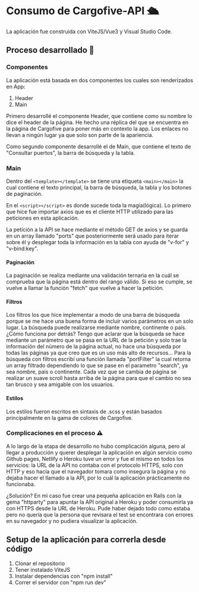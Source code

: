 # Consumo de Cargofive-API 🛳️

La aplicación fue construida con ViteJS/Vue3 y Visual Studio Code.

## Proceso desarrollado 🚀

### Componentes

La aplicación está basada en dos componentes los cuales son renderizados en App:
  1. Header
  2. Main

Primero desarrollé el componente Header, que contiene como su nombre lo dice el header de la página. He hecho una réplica del que se encuentra en la página de Cargofive para poner más en contexto la app.
Los enlaces no llevan a ningún lugar ya que solo son parte de la apariencia.

Como segundo componente desarrollé el de Main, que contiene el texto de "Consultar puertos", la barra de búsqueda y la tabla.

### Main

Dentro del `<template></template>` se tiene una etiqueta `<main></main>` la cual contiene el texto principal, la barra de búsqueda, la tabla y los botones de paginación.

En el `<script></script>` es donde sucede toda la magia(lógica). Lo primero que hice fue importar axios que es el cliente HTTP utilizado para las peticiones en esta aplicación.

La petición a la API se hace mediante el método GET de axios y se guarda en un array llamado "ports" que posteriormente será usado para iterar sobre él y desplegar toda la información en la tabla con ayuda de "v-for" y "v-bind:key".

#### Paginación

La paginación se realiza mediante una validación ternaria en la cuál se comprueba que la página está dentro del rango válido. Si eso se cumple, se vuelve a llamar la función "fetch" que vuelve a hacer la petición.

#### Filtros

Los filtros los que hice implementar a modo de una barra de búsqueda porque se me hace una buena forma de incluir varios parámetros en un solo lugar. La búsqueda puede realizarse mediante nombre, continente o país.
¿Cómo funciona por detrás? Tengo que aclarar que la búsqueda se hace mediante un parámetro que se pasa en la URL de la petición y solo trae la información del número de la página actual, no hace una búsqueda por todas las páginas ya que creo que es un uso más alto de recursos...
Para la búsqueda con filtros escribí una función llamada "portFilter" la cual retorna un array filtrado dependiendo lo que se pase en el parametro "search", ya sea nombre, pais o continente.
Cada vez que se cambia de página se realizar un suave scroll hasta arriba de la página para que el cambio no sea tan brusco y sea amigable con los usuarios.

#### Estilos

Los estilos fueron escritos en sintaxis de .scss y están basados principalmente en la gama de colores de Cargofive.

### Complicaciones en el proceso ⚠️

A lo largo de la etapa de desarrollo no hubo complicación alguna, pero al llegar a producción y querer desplegar la aplicación en algún servicio como Github pages, Netlify o Heroku tuve un error y fue el mismo en todos los servicios: la URL de la API no contaba con el protocolo HTTPS, solo con HTTP y eso hacía que el navegador tomara como insegura la página y no dejaba hacer el llamado a la API, por lo cuál la aplicación prácticamente no funcionaba.

¿Solución? 
En mi caso fue crear una pequeña aplicación en Rails con la gema "httparty" para apuntar la API original a Heroku y poder consumirla ya con HTTPS desde la URL de Heroku.
Pude haber dejado todo como estaba pero no quería que la persona que revisara el test se encontrara con errores en su navegador y no pudiera visualizar la aplicación.

## Setup de la aplicación para correrla desde código

  1. Clonar el repositorio
  2. Tener instalado ViteJS
  3. Instalar dependencias con "npm install"
  4. Correr el servidor con "npm run dev"
